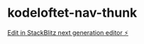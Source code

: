 # kodeloftet-nav-thunk

[Edit in StackBlitz next generation editor ⚡️](https://stackblitz.com/~/github.com/LarsGJobloop/kodeloftet-nav-thunk)